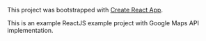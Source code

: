 This project was bootstrapped with [Create React App](https://github.com/facebookincubator/create-react-app).

This is an example ReactJS example project with Google Maps API implementation.